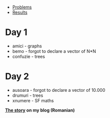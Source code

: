 * [Problems](http://oni2013.info.tm/subiecte.php)
* [Results](http://oni2013.info.tm/rezultate.php)

# Day 1

* amici - graphs
* bemo - forgot to declare a vector of N*N
* confuzie - trees

# Day 2

* ausoara - forgot to declare a vector of 10.000
* drumuri - trees
* xnumere - SF maths

**[The story](palcu.blogspot.ro/2013/03/oni-2012-olimpiada-nationala-de.html) on my blog (Romanian)**
